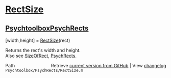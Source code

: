 # [RectSize](RectSize)
## [Psychtoolbox](Psychtoolbox)[PsychRects](PsychRects)

[width,height] = [RectSize](RectSize)(rect)  
  
Returns the rect's width and height.  
Also see [SizeOfRect](SizeOfRect), [PsychRects](PsychRects).  




<div class="code_header" style="text-align:right;">
  <span style="float:left;">Path&nbsp;&nbsp;</span> <span class="counter">Retrieve <a href=
  "https://raw.github.com/Psychtoolbox-3/Psychtoolbox-3/beta/Psychtoolbox/PsychRects/RectSize.m">current version from GitHub</a> | View <a href=
  "https://github.com/Psychtoolbox-3/Psychtoolbox-3/commits/beta/Psychtoolbox/PsychRects/RectSize.m">changelog</a></span>
</div>
<div class="code">
  <code>Psychtoolbox/PsychRects/RectSize.m</code>
</div>


